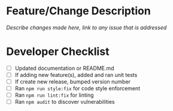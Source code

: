 # Feature/Change Description

_Describe changes made here, link to any issue that is addressed_

# Developer Checklist

- [ ] Updated documentation or README.md
- [ ] If adding new feature(s), added and ran unit tests
- [ ] If create new release, bumped version number
- [ ] Ran `npm run style:fix` for code style enforcement
- [ ] Ran `npm run lint:fix` for linting
- [ ] Ran `npm audit` to discover vulnerabilities
